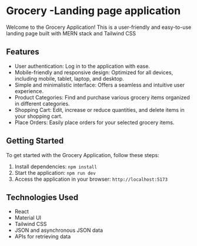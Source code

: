 # Grocery -Landing page application

Welcome to the Grocery Application! This is a user-friendly and easy-to-use landing page built with MERN stack and Tailwind CSS

## Features

- User authentication: Log in to the application with ease.
- Mobile-friendly and responsive design: Optimized for all devices, including mobile, tablet, laptop, and desktop.
- Simple and minimalistic interface: Offers a seamless and intuitive user experience.
- Product Categories: Find and purchase various grocery items organized in different categories.
- Shopping Cart: Edit, increase or reduce quantities, and delete items in your shopping cart.
- Place Orders: Easily place orders for your selected grocery items.

## Getting Started

To get started with the Grocery Application, follow these steps:

1. Install dependencies: `npm install`
2. Start the application: `npm run dev`
3. Access the application in your browser: `http://localhost:5173`

## Technologies Used

- React
- Material UI
- Tailwind CSS
- JSON and asynchronous JSON data
- APIs for retrieving data

